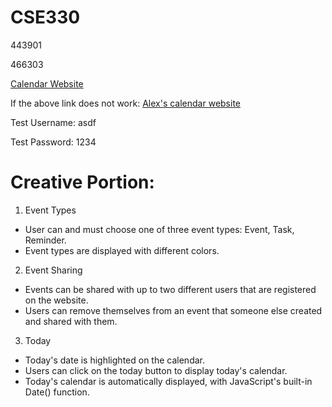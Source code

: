 # CSE330
443901

466303

[Calendar Website](http://ec2-3-16-156-72.us-east-2.compute.amazonaws.com/~mikejoo/module5/group/calendar.php)

If the above link does not work: 
[Alex's calendar website](http://ec2-3-16-22-100.us-east-2.compute.amazonaws.com/~alexteng/module5/module5-group-443901-466303/calendar.php)

Test Username: asdf

Test Password: 1234

# Creative Portion:
1.  Event Types
  - User can and must choose one of three event types: Event, Task, Reminder.
  - Event types are displayed with different colors.
2.  Event Sharing
  - Events can be shared with up to two different users that are registered on the website.
  - Users can remove themselves from an event that someone else created and shared with them.
3.  Today
  - Today's date is highlighted on the calendar.
  - Users can click on the today button to display today's calendar.
  - Today's calendar is automatically displayed, with JavaScript's built-in Date() function.
